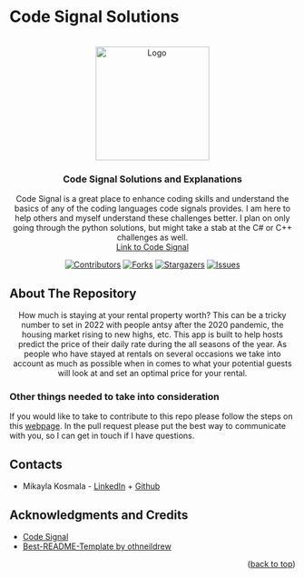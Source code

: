 # Code Signal Solutions
<div id="top"></div>

<!-- Code Signal Logo -->
<br />
<div align="center">
  <a href="https://codesignal.com/">
    <img src="images/code_signal.jpg" alt="Logo" width="200" height="200">
  </a>

<h3 align="center">Code Signal Solutions and Explanations</h3>

  <p align="center">
    Code Signal is a great place to enhance coding skills and understand the basics of any of the coding languages code signals provides. I am here to help others and myself understand these challenges better. I plan on only going through the python solutions, but might take a stab at the C# or C++ challenges as well. 
</br>  <a href="https://codesignal.com/">Link to Code Signal</a>


<!-- PROJECT SHIELDS -->
[![Contributors][contributors-shield]][contributors-url]
[![Forks][forks-shield]][forks-url]
[![Stargazers][stars-shield]][stars-url]
[![Issues][issues-shield]][issues-url]
<!--[![LinkedIn][linkedin-shield]][linkedin-url]-->
  </p>


<!-- ABOUT THE REPO -->
<h2 align="left">About The Repository</h2>
<p align="center">
   How much is staying at your rental property worth? This can be a tricky number to set in 2022 with people antsy after the 2020 pandemic, the housing market rising to new highs, etc. This app is built to help hosts predict the price of their daily rate during the all seasons of the year. As people who have stayed at rentals on several occasions we take into account as much as possible when in comes to what your potential guests will look at and set an optimal price for your rental. 
</p>

<h3 align="left">Other things needed to take into consideration</h3>
<p align="left">
   If you would like to take to contribute to this repo please follow the steps on this <a href="https://www.dataschool.io/how-to-contribute-on-github/">webpage</a>. In the pull request please put the best way to communicate with you, so I can get in touch if I have questions.
</p>

<!-- CONTACTS -->
<h2 align="left">Contacts</h2>
<p align="left">
<ul>
  <li align="left">Mikayla Kosmala - <a href="https://www.linkedin.com/in/mikayla-kosmala/">LinkedIn</a> + <a href="https://github.com/Mikaykay">Github</a></li>
</ul>
</p>

<!-- LICENSE 
<h2 align="left">License</h2>
<p align="left">
Distributed under the MIT License. See `LICENSE.txt` for more information.
</p>
-->

<!-- ACKNOWLEDGMENTS -->
<h2 align="left">Acknowledgments and Credits</h2>
<ul>
  <li align="left"><a href="https://codesignal.com/">Code Signal</a></li>
  <li align="left"><a href="https://github.com/othneildrew/Best-README-Template">Best-README-Template by othneildrew</a></li>
</ul>
<p align="right">(<a href="#top">back to top</a>)</p>

<!-- MARKDOWN LINKS & IMAGES -->
<!-- https://www.markdownguide.org/basic-syntax/#reference-style-links -->
[contributors-shield]: https://img.shields.io/github/contributors/mikayla-kosmala/code-signal-solutions.svg?style=for-the-badge
[contributors-url]: https://github.com/Airbnb-Build-Week/Project/graphs/contributors
[forks-shield]: https://img.shields.io/github/forks/mikayla-kosmala/code-signal-solutions.svg?style=for-the-badge
[forks-url]: https://github.com/Airbnb-Build-Week/Project/network/members
[stars-shield]: https://img.shields.io/github/stars/mikayla-kosmala/code-signal-solutions.svg?style=for-the-badge
[stars-url]: https://github.com/Airbnb-Build-Week/Project/stargazers
[issues-shield]: https://img.shields.io/github/issues/mikayla-kosmala/code-signal-solutions.svg?style=for-the-badge
[issues-url]: https://github.com/mikayla-kosmala/code-signal-solutions/issues
[product-screenshot]: images/screenshot.png

